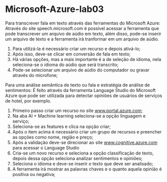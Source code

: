 # Microsoft-Azure-lab03
Para transcrever fala em texto através das ferramentas do Microsoft Azure:
  Através do site speech.microsoft.com é possível acessar a ferramenta que pode transcrever um arquivo de aúdio em texto, além disso, pode-se inserir um arquivo de texto e a ferramenta irá tranformar em um arquivo de aúdio.
  1. Para utilizá-la é necessário criar um recurso e depois ativá-lo;
  2. Após isso, deve-se clicar em conversão de fala em texto;
  3. Há várias opções, mas a mais importante é a de seleção de idioma, nela seleciona-se o idioma do aúdio que será transcrito;
  4. Pode-se selecionar um arquivo de aúdio do computador ou gravar através do microfone;

Para uma análise semântica de texto ou fala e estratégia de análise de sentimentos:
  É feito através da ferramenta Language Studio do Microsoft Azure que pode ser utilizada para detectar opiniões de usuários de serviços de hotel, por exemplo.
  1. Primeiro passo criar um recurso no site www.portal.azure.com;
  2. Na aba AI + Machine learning seleciona-se a opção linguagem e serviço;
  3. Seleciona-se as features e clica na opção criar;
  4. Após o item acima é necessário criar um grupo de recursos e preencher as opções como nome, região e preço;
  5. Após a validação deve-se direcionar ao site www.cognitive.azure.com para acessar o Language Studio
  6. Cria-se um novo recurso e seleciona a opção classificação de texto, depois dessa opção seleciona analizar sentimentos e opiniões;
  7. Seleciona o idioma e deve-se inserir o texto que deve ser analisado;
  8. A ferramenta irá mostrar as palavras chaves e o quanto aquela opinião é positiva ou negativa;
 

     
